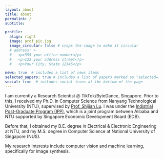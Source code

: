 ```yaml
---
layout: about
title: about
permalink: /
subtitle: 

profile:
  align: right
  image: prof_pic.jpg
  image_circular: false # crops the image to make it circular
  # address: >
  #   <p>555 your office number</p>
  #   <p>123 your address street</p>
  #   <p>Your City, State 12345</p>

news: true  # includes a list of news items
selected_papers: true # includes a list of papers marked as "selected={true}"
social: true  # includes social icons at the bottom of the page
---
```


I am currently a Research Scientist @ TikTok/ByteDance, Singapore. Prior to this, I received my Ph.D. in Computer Science from Nanyang Technological University (NTU), supervised by [Prof. Shijian Lu](https://sg-vilab.github.io). I was under the [Indistrial Post-Graduate Program (IPP)](https://www.ntu.edu.sg/alibaba-ntu-jri/programmes), which is a joint program between Alibaba and NTU supported by Singapore Economic Development Board (EDB).

Before that, I obtained my B.E. degree in Electrical & Electronic Engineering at NTU, and my M.S. degree in Computer Science at National University of Singapore (NUS).

My research interests include computer vision and machine learning, specifically for image synthesis.

